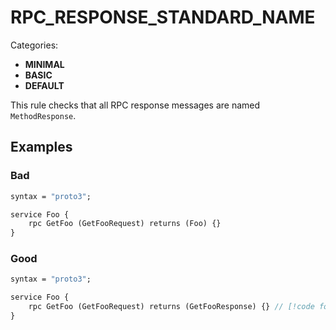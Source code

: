 # RPC_RESPONSE_STANDARD_NAME

Categories:

- **MINIMAL**
- **BASIC**
- **DEFAULT**

This rule checks that all RPC response messages are named `MethodResponse`.

## Examples

### Bad

```proto
syntax = "proto3";

service Foo {
    rpc GetFoo (GetFooRequest) returns (Foo) {}
}
```

### Good

```proto
syntax = "proto3";

service Foo {
    rpc GetFoo (GetFooRequest) returns (GetFooResponse) {} // [!code focus]
}
```
